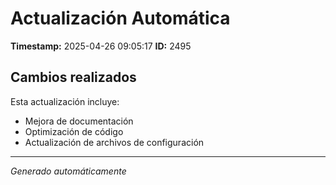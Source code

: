 # Actualización Automática

**Timestamp:** 2025-04-26 09:05:17
**ID:** 2495

## Cambios realizados

Esta actualización incluye:
- Mejora de documentación
- Optimización de código
- Actualización de archivos de configuración

---
*Generado automáticamente*
